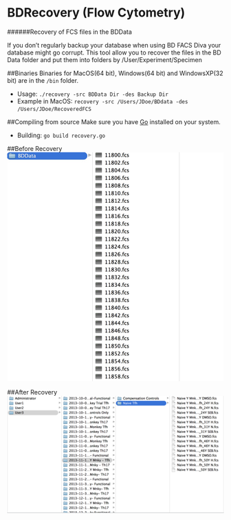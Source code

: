 # BDRecovery (Flow Cytometry)
######Recovery of FCS files in the BDData

If you don’t regularly backup your database
when using BD FACS Diva your database might go 
corrupt.  This tool allow you  to recover the files
in the BD Data folder and put them into folders by
/User/Experiment/Specimen 

##Binaries
Binaries for MacOS(64 bit), Windows(64 bit) and WindowsXP(32 bit) are in the ```/bin``` folder. 

+ Usage:  ```./recovery -src BDData Dir -des Backup Dir ``` 
+ Example in MacOS:  ```recovery -src /Users/JDoe/BDdata -des /Users/JDoe/RecoveredFCS```

##Compiling from source
Make sure you have [Go](golang.org) installed on your system.

+ Building:  ```go build recovery.go```



##Before Recovery 
![Before Recovery](./img/before.jpg)

##After Recovery
![After Recovery](./img/after.jpg)




